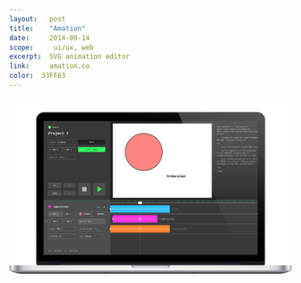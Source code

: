 ```yaml
---
layout:   post
title:    "Amation"
date:     2014-09-14
scope:     ui/ux, web
excerpt:  SVG animation editor
link:     amation.co
color:  33FF63
---
```


![Thumb](/images/amation_thumbnail.png)